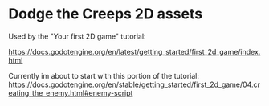 # Dodge the Creeps 2D assets

Used by the "Your first 2D game" tutorial:

https://docs.godotengine.org/en/latest/getting_started/first_2d_game/index.html

Currently im about to start with this portion of the tutorial:
https://docs.godotengine.org/en/stable/getting_started/first_2d_game/04.creating_the_enemy.html#enemy-script
